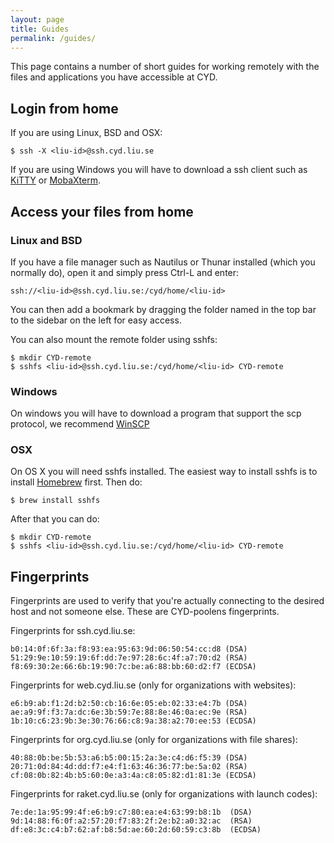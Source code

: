 ```yaml
---
layout: page
title: Guides
permalink: /guides/
---
```


This page contains a number of short guides for working remotely with the files and applications you have accessible at CYD.

## Login from home

If you are using Linux, BSD and OSX:

    $ ssh -X <liu-id>@ssh.cyd.liu.se

If you are using Windows you will have to download a ssh client such as [KiTTY](http://www.9bis.net/kitty/) or [MobaXterm](http://mobaxterm.mobatek.net/).


## Access your files from home

### Linux and BSD
If you have a file manager such as Nautilus or Thunar installed (which you normally do), open it and simply press Ctrl-L and enter:

    ssh://<liu-id>@ssh.cyd.liu.se:/cyd/home/<liu-id>

You can then add a bookmark by dragging the folder named <liu-id> in the top bar to the sidebar on the left for easy access.

You can also mount the remote folder using sshfs:

    $ mkdir CYD-remote
    $ sshfs <liu-id>@ssh.cyd.liu.se:/cyd/home/<liu-id> CYD-remote

### Windows

On windows you will have to download a program that support the scp protocol, we recommend [WinSCP](http://winscp.net/eng/index.php)


### OSX

On OS X you will need sshfs installed. The easiest way to install sshfs is to install [Homebrew](http://http://brew.sh/) first. Then do:

	$ brew install sshfs

After that you can do:

	$ mkdir CYD-remote
	$ sshfs <liu-id>@ssh.cyd.liu.se:/cyd/home/<liu-id> CYD-remote


## Fingerprints

Fingerprints are used to verify that you're actually connecting to the desired host and not someone else. These are CYD-poolens fingerprints.

Fingerprints for ssh.cyd.liu.se:

    b0:14:0f:6f:3a:f8:93:ea:95:63:9d:06:50:54:cc:d8 (DSA)
    51:29:9e:10:59:19:6f:dd:7e:97:28:6c:4f:a7:70:d2 (RSA)
    f8:69:30:2e:66:6b:19:90:7c:be:a6:88:bb:60:d2:f7 (ECDSA)


Fingerprints for web.cyd.liu.se (only for organizations with websites):

    e6:b9:ab:f1:2d:b2:50:cb:16:6e:05:eb:02:33:e4:7b (DSA)
    ae:a9:9f:f3:7a:dc:6e:3b:59:7e:88:8e:46:0a:ec:9e (RSA)
    1b:10:c6:23:9b:3e:30:76:66:c8:9a:38:a2:70:ee:53 (ECDSA)

Fingerprints for org.cyd.liu.se (only for organizations with file shares):

    40:88:0b:be:5b:53:a6:b5:00:15:2a:3e:c4:d6:f5:39 (DSA)
    20:71:0d:84:4d:dd:f7:e4:f1:63:46:36:77:be:5a:02 (RSA)
    cf:08:0b:82:4b:b5:60:0e:a3:4a:c8:05:82:d1:81:3e (ECDSA)

Fingerprints for raket.cyd.liu.se (only for organizations with launch codes):

    7e:de:1a:95:99:4f:e6:b9:c7:80:ea:e4:63:99:b8:1b  (DSA)
    9d:14:88:f6:0f:a2:57:20:f7:83:2f:2e:b2:a0:32:ac  (RSA)
	df:e8:3c:c4:b7:62:af:b8:5d:ae:60:2d:60:59:c3:8b  (ECDSA)
